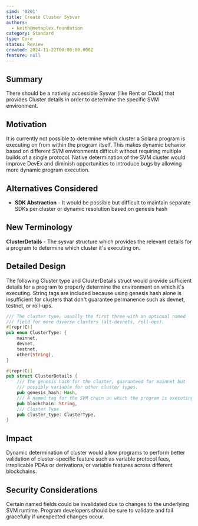 ```yaml
---
simd: '0201'
title: Create Cluster Sysvar
authors:
  - keith@metaplex.foundation
category: Standard
type: Core
status: Review
created: 2024-11-22T00:00:00.000Z
feature: null
---
```


## Summary

There should be a natively accessible Sysvar (like Rent or Clock) that provides
Cluster details in order to determine the specific SVM environment.

## Motivation

It is currently not possible to determine which cluster a Solana program is
executing on from within the program itself. This makes dynamic behavior based
on different SVM environments difficult without requiring multiple builds of a
single protocol. Native determination of the SVM cluster would improve DevEx and
diminish opportunities to introduce bugs by allowing more dynamic program execution.

## Alternatives Considered

- **SDK Abstraction** - It would be possible but difficult to maintain separate
SDKs per cluster or dynamic resolution based on genesis hash

## New Terminology

**ClusterDetails** - The sysvar structure which provides the relevant details
for a program to determine which cluster it's executing on.

## Detailed Design

The following Cluster type and ClusterDetails struct would provide sufficient
details for a program to properly determine the environment on which it's
executing. String tags are included because using genesis hash alone is
insufficient for clusters that don't guarantee permanence such as devnet,
testnet, or roll-ups.

```rust
/// The cluster type, usually the first three with an optional named
/// field for more diverse clusters (alt-devnets, roll-ups).
#[repr(C)]
pub enum ClusterType: {
    mainnet,
    devnet,
    testnet,
    other(String),
}

#[repr(C)]
pub struct ClusterDetails {
    /// The genesis hash for the cluster, guaranteed for mainnet but
    /// possibly variable for other cluster types.
    pub genesis_hash: Hash,
    /// A named tag for the SVM chain on which the program is executing.
    pub blockchain: String,
    /// Cluster Type
    pub cluster_type: ClusterType,
}
```

## Impact

Dynamic determination of cluster would allow programs to perform better
validation of cluster-specific feature such as variable protocol fees,
irreplicable PDAs or derivations, or variable features across different blockchains.

## Security Considerations

Certain named fields could be invalidated due to changes to the underlying SVM
runtime. Program developers should be sure to validate and fail gracefully if
unexpected changes occur.

